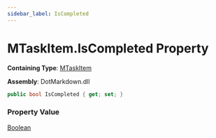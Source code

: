 ```yaml
---
sidebar_label: IsCompleted
---
```


# MTaskItem\.IsCompleted Property

**Containing Type**: [MTaskItem](../index.md)

**Assembly**: DotMarkdown\.dll

```csharp
public bool IsCompleted { get; set; }
```

### Property Value

[Boolean](https://docs.microsoft.com/en-us/dotnet/api/system.boolean)

